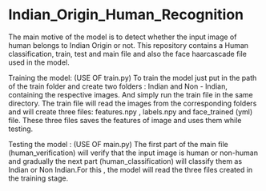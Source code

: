 # Indian_Origin_Human_Recognition

The main motive of the model is to detect whether the input image of human belongs to Indian Origin or not.
This repository contains a Human classification, train, test and main file and also the face haarcascade file used in the model.

Training the model: (USE OF train.py)
To train the model just put in the path of the train folder and create two folders : Indian and Non - Indian, containing the respective images. And simply run the train file in the same directory. The train file will read the images from the corresponding folders and will create three files: features.npy , labels.npy and face_trained (yml) file. These three files saves the features of image and uses them while testing.

Testing the model : (USE OF main.py)
The first part of the main file (human_verification) will verify that the input image is human or non-human and gradually the next part (human_classification) will classify them as Indian or Non Indian.For this , the model will read the three files created in the training stage.
